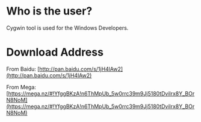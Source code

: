 # Who is the user?
Cygwin tool is used for the Windows Developers. 

# Download Address

From Baidu: [http://pan.baidu.com/s/1jH4lAw2](http://pan.baidu.com/s/1jH4lAw2)

From Mega: [https://mega.nz/#!YfggBKzA!n6ThMpUb_5w0rrc39m9Jj5180tDvilrx8Y_BOrN8NoM](https://mega.nz/#!YfggBKzA!n6ThMpUb_5w0rrc39m9Jj5180tDvilrx8Y_BOrN8NoM)
